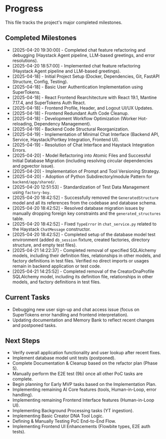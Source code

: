 # Progress

This file tracks the project's major completed milestones.

## Completed Milestones

* [2025-04-20 19:30:00] - Completed chat feature refactoring and debugging (Haystack Agent pipeline, LLM-based greetings, and error resolutions).
* [2025-04-20 18:57:00] - Implemented chat feature refactoring (Haystack Agent pipeline and LLM-based greetings).
* [2025-04-18] - Initial Project Setup (Docker, Dependencies, Git, FastAPI Structure, Config, Testing).
* [2025-04-18] - Basic User Authentication Implementation using SuperTokens.
* [2025-04-18] - React Frontend Rearchitecture with React 19.1, Mantine 7.17.4, and SuperTokens Auth React.
* [2025-04-18] - Frontend Profile, Header, and Logout UI/UX Updates.
* [2025-04-18] - Frontend Redundant Auth Code Cleanup.
* [2025-04-18] - Development Workflow Optimization (Worker Hot-reloading, Dependency Management).
* [2025-04-19] - Backend Code Structural Reorganization.
* [2025-04-19] - Implementation of Minimal Chat Interface (Backend API, Service, Haystack/Portkey Integration, Frontend UI).
* [2025-04-19] - Resolution of Chat Interface and Haystack Integration Errors.
* [2025-04-20] - Model Refactoring into Atomic Files and Successful Initial Database Migration (including resolving circular dependencies and pgvector issue).
* [2025-04-20] - Implementation of Prompt and Tool Versioning Strategy.
* [2025-04-20] - Adoption of Python Subdirectory/module Pattern for `backend/app/shared/`.
* [2025-04-20 12:51:53] - Standardization of Test Data Management using `factory-boy`.
* [2025-04-20 18:42:52] - Successfully removed the `GeneratedStructure` model and all its references from the codebase and database schema.
* [2025-04-20 18:42:52] - Resolved database migration issues by manually dropping foreign key constraints and the `generated_structures` table.
* [2025-04-20 18:42:52] - Fixed `TypeError` in `chat_service.py` related to the Haystack `ChatMessage` constructor.
* [2025-04-20 18:42:52] - Completed setup of the database model test environment (added `db_session` fixture, created factories, directory structure, and empty test files).
* [2025-04-21 14:22:37] - Completed removal of specified SQLAlchemy models, including their definition files, relationships in other models, and factory definitions in test files. Verified no direct imports or usages remain in backend application or test code.
* [2025-04-21 14:25:52] - Completed removal of the CreatorDnaProfile SQLAlchemy model, including its definition file, relationships in other models, and factory definitions in test files.


## Current Tasks

* Debugging new user sign-up and chat access issue (focus on SuperTokens error handling and frontend interpretation).
* Updating documentation and Memory Bank to reflect recent changes and postponed tasks.

## Next Steps

* Verify overall application functionality and user lookup after recent fixes.
* Implement database model unit tests (postponed).
* Complete Documentation & Cleanup based on the refactor plan (Phase 5).
* Manually perform the E2E test (9b) once all other PoC tasks are complete.
* Begin planning for Early MVP tasks based on the Implementation Plan.
* Implementing remaining AI Core features (tools, Human-in-Loop, error handling).
* Implementing remaining Frontend Interface features (Human-in-Loop UI).
* Implementing Background Processing tasks (YT ingestion).
* Implementing Basic Creator DNA Tool Logic.
* Defining & Manually Testing PoC End-to-End Flow.
* Implementing Frontend UI Enhancements (Flowbite types, E2E auth tests).

